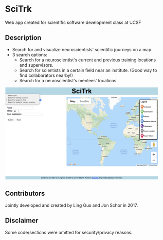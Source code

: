 # SciTrk
Web app created for scientific software development class at UCSF

## Description
- Search for and visualize neuroscientists' scientific journeys on a map
- 3 search options:
  - Search for a neuroscientist's current and previous training locations and supervisors. 
  - Search for scientists in a certain field near an institute. (Good way to find collaborators nearby!)
  - Search for a neuroscientist's mentees' locations. 

![screenshot](screenshot.png)

## Contributors
Jointly developed and created by Ling Guo and Jon Schor in 2017. 

## Disclaimer
Some code/sections were omitted for security/privacy reasons. 
